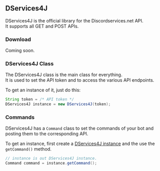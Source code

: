 ## DServices4J
DServices4J is the official library for the Discordservices.net API.  
It supports all GET and POST APIs.

### Download
Coming soon.

### DServices4J Class
The DServices4J class is the main class for everything.  
It is used to set the API token and to access the various API endpoints.

To get an instance of it, just do this:  
```java
String token = /* API token */
DServices4J instance = new DServices4J(token);
```

### Commands
DServices4J has a `Command` class to set the commands of your bot and posting them to the corresponding API.

To get an instance, first create a [DServices4J instance](#dservices4j-class) and the use the `getCommand()` method.  
```java
// instance is out DServices4J instance.
Command command = instance.getCommand();
```